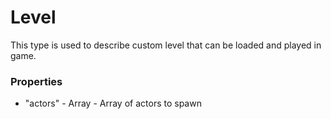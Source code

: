 # Level
This type is used to describe custom level that can be loaded and played in game.

### Properties
- "actors" - Array<Actor> - Array of actors to spawn
